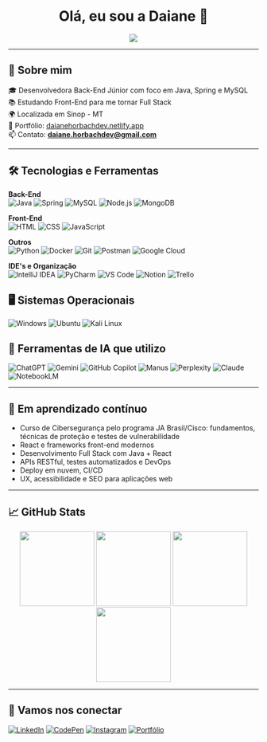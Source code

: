 <h1 align="center">Olá, eu sou a Daiane 👋</h1>

<p align="center">
  <img src="https://readme-typing-svg.herokuapp.com/?color=FA8072&size=22&center=true&vCenter=true&width=500&lines=Desenvolvedora+Back-end+Java;Estudante+Full+Stack;Apaixonada+por+tecnologia+e+aprendizado!" />
</p>

---

## 🚀 Sobre mim

🎓 Desenvolvedora Back-End Júnior com foco em Java, Spring e MySQL  
📚 Estudando Front-End para me tornar Full Stack  
🌍 Localizada em Sinop - MT  
💼 Portfólio: [daianehorbachdev.netlify.app](https://daianehorbachdev.netlify.app)  
📫 Contato: **daiane.horbachdev@gmail.com**

---
## 🛠️ Tecnologias e Ferramentas

**Back-End**  
![Java](https://img.shields.io/badge/Java-ED8B00?style=for-the-badge&logo=java&logoColor=white)
![Spring](https://img.shields.io/badge/Spring-6DB33F?style=for-the-badge&logo=spring&logoColor=white)
![MySQL](https://img.shields.io/badge/MySQL-00758F?style=for-the-badge&logo=mysql&logoColor=white)
![Node.js](https://img.shields.io/badge/Node.js-339933?style=for-the-badge&logo=nodedotjs&logoColor=white)
![MongoDB](https://img.shields.io/badge/MongoDB-47A248?style=for-the-badge&logo=mongodb&logoColor=white)

**Front-End**  
![HTML](https://img.shields.io/badge/HTML5-E34F26?style=for-the-badge&logo=html5&logoColor=white)
![CSS](https://img.shields.io/badge/CSS3-1572B6?style=for-the-badge&logo=css3&logoColor=white)
![JavaScript](https://img.shields.io/badge/JavaScript-F7DF1E?style=for-the-badge&logo=javascript&logoColor=black)

**Outros**  
![Python](https://img.shields.io/badge/Python-3776AB?style=for-the-badge&logo=python&logoColor=white)
![Docker](https://img.shields.io/badge/Docker-2496ED?style=for-the-badge&logo=docker&logoColor=white)
![Git](https://img.shields.io/badge/Git-F05032?style=for-the-badge&logo=git&logoColor=white)
![Postman](https://img.shields.io/badge/Postman-FF6C37?style=for-the-badge&logo=postman&logoColor=white)
![Google Cloud](https://img.shields.io/badge/GoogleCloud-%234285F4.svg?style=for-the-badge&logo=google-cloud&logoColor=white)

**IDE's e Organização**  
![IntelliJ IDEA](https://img.shields.io/badge/IntelliJ%20IDEA-000000?style=for-the-badge&logo=intellij-idea&logoColor=white)
![PyCharm](https://img.shields.io/badge/PyCharm-000000?style=for-the-badge&logo=pycharm&logoColor=white)
![VS Code](https://img.shields.io/badge/VSCode-007ACC?style=for-the-badge&logo=visual-studio-code&logoColor=white)
![Notion](https://img.shields.io/badge/Notion-000000?style=for-the-badge&logo=notion&logoColor=white)
![Trello](https://img.shields.io/badge/Trello-0052CC?style=for-the-badge&logo=trello&logoColor=white)


## 🖥️ Sistemas Operacionais

![Windows](https://img.shields.io/badge/Windows-0078D6?style=for-the-badge&logo=windows&logoColor=white)
![Ubuntu](https://img.shields.io/badge/Ubuntu-E95420?style=for-the-badge&logo=ubuntu&logoColor=white)
![Kali Linux](https://img.shields.io/badge/Kali%20Linux-557C94?style=for-the-badge&logo=kalilinux&logoColor=white)


## 🤖 Ferramentas de IA que utilizo

![ChatGPT](https://img.shields.io/badge/ChatGPT-00A67E?style=for-the-badge&logo=openai&logoColor=white)
![Gemini](https://img.shields.io/badge/Gemini-4285F4?style=for-the-badge&logo=google&logoColor=white)
![GitHub Copilot](https://img.shields.io/badge/GitHub%20Copilot-181717?style=for-the-badge&logo=github&logoColor=white)
![Manus](https://img.shields.io/badge/Manus%20AI-FF6C37?style=for-the-badge&logo=brain&logoColor=white)
![Perplexity](https://img.shields.io/badge/Perplexity-0059FF?style=for-the-badge&logo=question&logoColor=white)
![Claude](https://img.shields.io/badge/Claude-6C47FF?style=for-the-badge&logo=anthropic&logoColor=white)
![NotebookLM](https://img.shields.io/badge/NotebookLM-4285F4?style=for-the-badge&logo=google&logoColor=white)

---
## 🌱 Em aprendizado contínuo

- Curso de Cibersegurança pelo programa JA Brasil/Cisco: fundamentos, técnicas de proteção e testes de vulnerabilidade  
- React e frameworks front-end modernos  
- Desenvolvimento Full Stack com Java + React  
- APIs RESTful, testes automatizados e DevOps  
- Deploy em nuvem, CI/CD  
- UX, acessibilidade e SEO para aplicações web

---
## 📈 GitHub Stats

<div align="center">

  <!-- Contribuições diárias -->
  <img height="150em" src="https://github-readme-streak-stats.herokuapp.com/?user=daianemh&theme=tokyonight&hide_border=false" />

  <!-- Linguagens mais usadas -->
  <img height="150em" src="https://github-readme-stats.vercel.app/api/top-langs/?username=daianemh&layout=compact&langs_count=8&theme=tokyonight"/>

  <!-- Estatísticas gerais -->
  <img height="150em" src="https://github-readme-stats.vercel.app/api?username=daianemh&show_icons=true&theme=tokyonight&include_all_commits=true&count_private=true&hide_border=false"/>

  <!-- Troféus do GitHub -->
  <img height="150em" src="https://github-profile-trophy.vercel.app/?username=daianemh&theme=tokyonight&no-frame=true&no-bg=true&margin-w=4"/>

</div>



---

## 🔗 Vamos nos conectar

[![LinkedIn](https://img.shields.io/badge/LinkedIn-blue?style=for-the-badge&logo=linkedin&logoColor=white)](https://www.linkedin.com/in/daiane-moreira-horbach/)
[![CodePen](https://img.shields.io/badge/CodePen-black?style=for-the-badge&logo=codepen&logoColor=white)](https://codepen.io/daianemh)
[![Instagram](https://img.shields.io/badge/Instagram-E4405F?style=for-the-badge&logo=instagram&logoColor=white)](https://www.instagram.com/daiane.horbachdev/)
[![Portfólio](https://img.shields.io/badge/Portf%C3%B3lio-222222?style=for-the-badge&logo=netlify&logoColor=00C7B7)](https://daianehorbachdev.netlify.app/)

